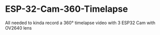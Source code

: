 # ESP-32-Cam-360-Timelapse
All needed to kinda record a 360° timelapse video with 3 ESP32 Cam with OV2640 lens
